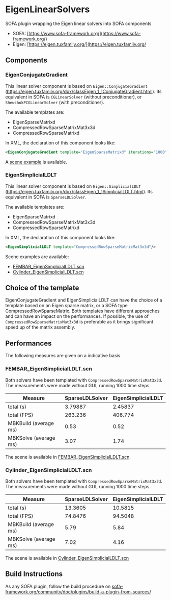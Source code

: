 # EigenLinearSolvers
SOFA plugin wrapping the Eigen linear solvers into SOFA components

- SOFA: [https://www.sofa-framework.org/](https://www.sofa-framework.org/)
- Eigen: [https://eigen.tuxfamily.org/](https://eigen.tuxfamily.org/

## Components

### EigenConjugateGradient

This linear solver component is based on `Eigen::ConjugateGradient` (https://eigen.tuxfamily.org/dox/classEigen_1_1ConjugateGradient.html).
Its equivalent in SOFA is `CGLinearSolver` (without preconditioner), or `ShewchukPCGLinearSolver` (with preconditioner).

The available templates are:
- EigenSparseMatrixd
- CompressedRowSparseMatrixMat3x3d
- CompressedRowSparseMatrixd

In XML, the declaration of this component looks like:
```xml
<EigenConjugateGradient template="EigenSparseMatrixd" iterations="1000" tolerance="1e-9" preconditioner="diagonal"/>
```

A [scene example](https://github.com/alxbilger/EigenLinearSolvers/blob/master/scenes/FEMBAR_EigenConjugateGradient.scn) is available.

### EigenSimplicialLDLT

This linear solver component is based on `Eigen::SimplicialLDLT` (https://eigen.tuxfamily.org/dox/classEigen_1_1SimplicialLDLT.html).
Its equivalent in SOFA is `SparseLDLSolver`.

The available templates are:
- EigenSparseMatrixd
- CompressedRowSparseMatrixMat3x3d
- CompressedRowSparseMatrixd

In XML, the declaration of this component looks like:
```xml
<EigenSimplicialLDLT template="CompressedRowSparseMatrixMat3x3d"/>
```

Scene examples are available:
- [FEMBAR_EigenSimplicialLDLT.scn](https://github.com/alxbilger/EigenLinearSolvers/blob/master/scenes/FEMBAR_EigenSimplicialLDLT.scn)
- [Cylinder_EigenSimplicialLDLT.scn](https://github.com/alxbilger/EigenLinearSolvers/blob/master/scenes/Cylinder_EigenSimplicialLDLT.scn)

## Choice of the template

EigenConjugateGradient and EigenSimplicialLDLT can have the choice of a template based on an Eigen sparse matrix, or a SOFA type CompressedRowSparseMatrix.
Both templates have different approaches and can have an impact on the performances.
If possible, the use of `CompressedRowSparseMatrixMat3x3d` is preferable as it brings significant speed up of the matrix assembly.

## Performances

The following measures are given on a indicative basis.

### FEMBAR_EigenSimplicialLDLT.scn

Both solvers have been templated with `CompressedRowSparseMatrixMat3x3d`.
The measurements were made without GUI, running 1000 time steps.

| Measure               | SparseLDLSolver | EigenSimplicialLDLT |
|-----------------------|-----------------|---------------------|
| total (s)             | 3.79887         | 2.45837             |
| total (FPS)           | 263.236         | 406.774             |
| MBKBuild (average ms) | 0.53            | 0.52                |
| MBKSolve (average ms) | 3.07            | 1.74                |

The scene is available in [FEMBAR_EigenSimplicialLDLT.scn](https://github.com/alxbilger/EigenLinearSolvers/blob/master/scenes/FEMBAR_EigenSimplicialLDLT.scn).

### Cylinder_EigenSimplicialLDLT.scn

Both solvers have been templated with `CompressedRowSparseMatrixMat3x3d`.
The measurements were made without GUI, running 1000 time steps.

| Measure               | SparseLDLSolver | EigenSimplicialLDLT |
|-----------------------|-----------------|---------------------|
| total (s)             | 13.3605         | 10.5815             |
| total (FPS)           | 74.8476         | 94.5048             |
| MBKBuild (average ms) | 5.79            | 5.84                |
| MBKSolve (average ms) | 7.02            | 4.16                |

The scene is available in [Cylinder_EigenSimplicialLDLT.scn](https://github.com/alxbilger/EigenLinearSolvers/blob/master/scenes/Cylinder_EigenSimplicialLDLT.scn)

## Build Instructions

As any SOFA plugin, follow the build procedure on [sofa-framework.org/community/doc/plugins/build-a-plugin-from-sources/](https://www.sofa-framework.org/community/doc/plugins/build-a-plugin-from-sources/)
